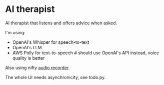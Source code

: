 # AI therapist

AI therapist that listens and offers advice when asked.

I'm using:
- OpenAI's Whisper for speech-to-text
- OpenAI's LLM
- AWS Polly for text-to-speech   # should use OpenAI's API instead, voice quality is better

Also using nifty [audio recorder](https://pypi.org/project/audio-recorder-streamlit/).   

The whole UI needs asynchronicity, see todo.py.
